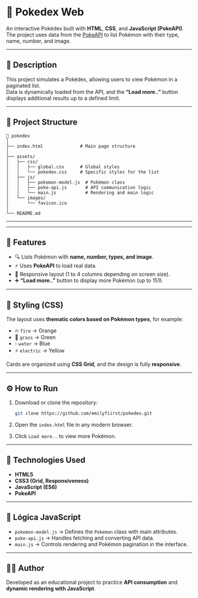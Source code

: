 # 🧩 Pokedex Web

An interactive Pokédex built with **HTML**, **CSS**, and **JavaScript (PokeAPI)**.  
The project uses data from the [PokeAPI](https://pokeapi.co/) to list Pokémon with their type, name, number, and image.

---

## 🧠 Description

This project simulates a Pokédex, allowing users to view Pokémon in a paginated list.  
Data is dynamically loaded from the API, and the **“Load more..”** button displays additional results up to a defined limit.

---

## 🧩 Project Structure

```
📁 pokedex
│
├── index.html              # Main page structure
│
├── assets/
│   ├── css/
│   │   ├── global.css      # Global styles
│   │   └── pokedex.css     # Specific styles for the list
│   ├── js/
│   │   ├── pokemon-model.js  # Pokémon class
│   │   ├── poke-api.js       # API communication logic
│   │   └── main.js           # Rendering and main logic
│   └── images/
│       └── favicon.ico
│
└── README.md
```

---


---

## 🚀 Features

- 🔍 Lists Pokémon with **name, number, types, and image**.  
- ⚡ Uses **PokeAPI** to load real data.  
- 📱 Responsive layout (1 to 4 columns depending on screen size).  
- ➕ **“Load more..”** button to display more Pokémon (up to 151).  

---

## 🎨 Styling (CSS)

The layout uses **thematic colors based on Pokémon types**, for example:
- 🔥 `fire` → Orange  
- 🌱 `grass` → Green  
- 💧 `water` → Blue  
- ⚡ `electric` → Yellow  

Cards are organized using **CSS Grid**, and the design is fully **responsive**.

---

## ⚙️ How to Run

1. Download or clone the repository:
   ```bash
   git clone https://github.com/emilyfiirst/pokedex.git
   ```

2. Open the `index.html` file in any modern browser.

3. Click `Load more..` to view more Pokémon.

---

## 🧩 Technologies Used

- **HTML5**
- **CSS3 (Grid, Responsiveness)**
- **JavaScript (ES6)**
- **PokeAPI**

---

## 🧠 Lógica JavaScript

- `pokemon-model.js` → Defines the `Pokemon` class with main attributes.  
- `poke-api.js` → Handles fetching and converting API data.
- `main.js` → Controls rendering and Pokémon pagination in the interface.  

---

## 🧑‍💻 Author

Developed as an educational project to practice **API consumption** and **dynamic rendering with JavaScript**.
